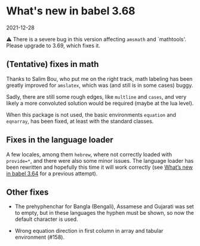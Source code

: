 # What's new in babel 3.68

2021-12-28

⚠ There is a severe bug in this version affecting `amsmath` and
`mathtools'. Please upgrade to 3.69, which fixes it.

## (Tentative) fixes in math

Thanks to Salim Bou, who put me on the right track, math labeling
has been greatly improved for `amslatex`, which was (and still is in
some cases) buggy.

Sadly, there are still some rough edges, like `multline` and `cases`,
and very likely a more convoluted solution would be required (maybe at
the lua level).

When this package is not used, the basic environments `equation` and
`eqnarray`, has been fixed, at least with the standard classes.

## Fixes in the language loader

A few locales, among them `hebrew`, where not correctly loaded with
`provide=*`, and there were also some minor issues. The language loader
has been rewritten and hopefully this time it will work correctly (see
[What’s new in babel
3.64](https://latex3.github.io/babel/news/whats-new-in-babel-3.64.html#other-changes)
for a previous attempt).

## Other fixes

* The prehyphenchar for Bangla (Bengali), Assamese and Gujarati was set to
  empty, but in these languages the hyphen must be shown, so now the
  default character is used.

* Wrong equation direction in first column in array and tabular
environment (#158).










